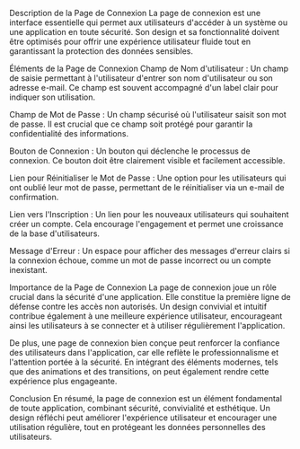 Description de la Page de Connexion
La page de connexion est une interface essentielle qui permet aux utilisateurs d'accéder à un système ou une application en toute sécurité. Son design et sa fonctionnalité doivent être optimisés pour offrir une expérience utilisateur fluide tout en garantissant la protection des données sensibles.

Éléments de la Page de Connexion
Champ de Nom d'utilisateur : Un champ de saisie permettant à l'utilisateur d'entrer son nom d'utilisateur ou son adresse e-mail. Ce champ est souvent accompagné d'un label clair pour indiquer son utilisation.

Champ de Mot de Passe : Un champ sécurisé où l'utilisateur saisit son mot de passe. Il est crucial que ce champ soit protégé pour garantir la confidentialité des informations.

Bouton de Connexion : Un bouton qui déclenche le processus de connexion. Ce bouton doit être clairement visible et facilement accessible.

Lien pour Réinitialiser le Mot de Passe : Une option pour les utilisateurs qui ont oublié leur mot de passe, permettant de le réinitialiser via un e-mail de confirmation.

Lien vers l'Inscription : Un lien pour les nouveaux utilisateurs qui souhaitent créer un compte. Cela encourage l'engagement et permet une croissance de la base d'utilisateurs.

Message d'Erreur : Un espace pour afficher des messages d'erreur clairs si la connexion échoue, comme un mot de passe incorrect ou un compte inexistant.

Importance de la Page de Connexion
La page de connexion joue un rôle crucial dans la sécurité d'une application. Elle constitue la première ligne de défense contre les accès non autorisés. Un design convivial et intuitif contribue également à une meilleure expérience utilisateur, encourageant ainsi les utilisateurs à se connecter et à utiliser régulièrement l'application.

De plus, une page de connexion bien conçue peut renforcer la confiance des utilisateurs dans l'application, car elle reflète le professionnalisme et l'attention portée à la sécurité. En intégrant des éléments modernes, tels que des animations et des transitions, on peut également rendre cette expérience plus engageante.

Conclusion
En résumé, la page de connexion est un élément fondamental de toute application, combinant sécurité, convivialité et esthétique. Un design réfléchi peut améliorer l'expérience utilisateur et encourager une utilisation régulière, tout en protégeant les données personnelles des utilisateurs.
